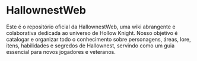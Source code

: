 # HallownestWeb
Este é o repositório oficial da HallownestWeb, uma wiki abrangente e colaborativa dedicada ao universo de Hollow Knight. Nosso objetivo é catalogar e organizar todo o conhecimento sobre personagens, áreas, lore, itens, habilidades e segredos de Hallownest, servindo como um guia essencial para novos jogadores e veteranos.
